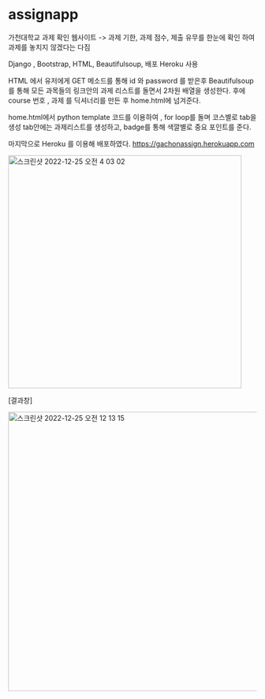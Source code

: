 # assignapp

가천대학교 과제 확인 웹사이트 
-> 과제 기한, 과제 점수, 제출 유무를 한눈에 확인 하여 과제를 놓치지 않겠다는 다짐

Django , Bootstrap, HTML, Beautifulsoup, 배포 Heroku 사용 


HTML 에서 유저에게 GET 메소드를 통해 
id 와 password 를 받은후 
Beautifulsoup를 통해 모든 과목들의 링크안의 과제 리스트를 돌면서 2차원 배열을 생성한다. 
후에 course 번호 , 과제 를 딕셔너리를 만든 후 
home.html에 넘겨준다. 

home.html에서
python template 코드를 이용하여 , for loop를 돌며 코스별로 tab을 생성
tab안에는 과제리스트를 생성하고, badge를 통해 색깔별로 중요 포인트를 준다. 


마지막으로 Heroku 를 이용해 배포하였다. 
https://gachonassign.herokuapp.com

<img width="473" alt="스크린샷 2022-12-25 오전 4 03 02" src="https://user-images.githubusercontent.com/97601109/209448410-e2de56e9-239a-435e-b5dc-a5ec28499309.png">

[결과창] 

<img width="567" alt="스크린샷 2022-12-25 오전 12 13 15" src="https://user-images.githubusercontent.com/97601109/209448356-fc76f6e9-e660-4bf5-a1a2-994f1e717264.png">
